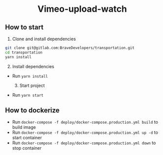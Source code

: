 <div align="center">
  <h1>Vimeo-upload-watch</h1>
</div>

## How to start

  1. Clone and install dependencies

  ```bash
  git clone git@gitlab.com:BraveDevelopers/transportation.git
  cd transportation
  yarn install
  ```

  2. Install dependencies

- Run `yarn install`

  3. Start project

- Run `yarn start`

## How to dockerize

- Run `docker-compose -f deploy/docker-compose.production.yml build` to build image
- Run `docker-compose -f deploy/docker-compose.production.yml up -d` to start container
- Run `docker-compose -f deploy/docker-compose.production.yml down` to stop container
